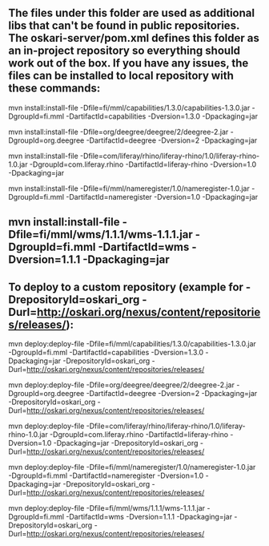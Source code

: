 The files under this folder are used as additional libs that can't be found in public repositories. The oskari-server/pom.xml defines this folder as an in-project repository so everything should work out of the box. If you have any issues, the files can be installed to local repository with these commands:
-------------------------------------------------------------------------

mvn install:install-file -Dfile=fi/mml/capabilities/1.3.0/capabilities-1.3.0.jar -DgroupId=fi.mml -DartifactId=capabilities -Dversion=1.3.0 -Dpackaging=jar

mvn install:install-file -Dfile=org/deegree/deegree/2/deegree-2.jar -DgroupId=org.deegree -DartifactId=deegree -Dversion=2 -Dpackaging=jar

mvn install:install-file -Dfile=com/liferay/rhino/liferay-rhino/1.0/liferay-rhino-1.0.jar -DgroupId=com.liferay.rhino -DartifactId=liferay-rhino -Dversion=1.0 -Dpackaging=jar

mvn install:install-file -Dfile=fi/mml/nameregister/1.0/nameregister-1.0.jar -DgroupId=fi.mml -DartifactId=nameregister -Dversion=1.0 -Dpackaging=jar

mvn install:install-file -Dfile=fi/mml/wms/1.1.1/wms-1.1.1.jar -DgroupId=fi.mml -DartifactId=wms -Dversion=1.1.1 -Dpackaging=jar
--------------------------------------------------------------------------------------------------------------------------------------------------
To deploy to a custom repository (example for -DrepositoryId=oskari_org -Durl=http://oskari.org/nexus/content/repositories/releases/):
-------------------------------------------------------------------------
mvn deploy:deploy-file -Dfile=fi/mml/capabilities/1.3.0/capabilities-1.3.0.jar -DgroupId=fi.mml -DartifactId=capabilities -Dversion=1.3.0 -Dpackaging=jar -DrepositoryId=oskari_org -Durl=http://oskari.org/nexus/content/repositories/releases/

mvn deploy:deploy-file -Dfile=org/deegree/deegree/2/deegree-2.jar -DgroupId=org.deegree -DartifactId=deegree -Dversion=2 -Dpackaging=jar -DrepositoryId=oskari_org -Durl=http://oskari.org/nexus/content/repositories/releases/

mvn deploy:deploy-file -Dfile=com/liferay/rhino/liferay-rhino/1.0/liferay-rhino-1.0.jar -DgroupId=com.liferay.rhino -DartifactId=liferay-rhino -Dversion=1.0 -Dpackaging=jar -DrepositoryId=oskari_org -Durl=http://oskari.org/nexus/content/repositories/releases/

mvn deploy:deploy-file -Dfile=fi/mml/nameregister/1.0/nameregister-1.0.jar -DgroupId=fi.mml -DartifactId=nameregister -Dversion=1.0 -Dpackaging=jar -DrepositoryId=oskari_org -Durl=http://oskari.org/nexus/content/repositories/releases/

mvn deploy:deploy-file -Dfile=fi/mml/wms/1.1.1/wms-1.1.1.jar -DgroupId=fi.mml -DartifactId=wms -Dversion=1.1.1 -Dpackaging=jar -DrepositoryId=oskari_org -Durl=http://oskari.org/nexus/content/repositories/releases/
